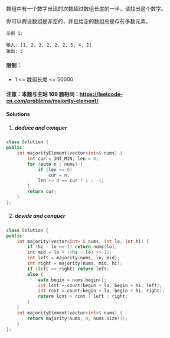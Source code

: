 数组中有一个数字出现的次数超过数组长度的一半，请找出这个数字。

 

你可以假设数组是非空的，并且给定的数组总是存在多数元素。

 

```
示例 1:

输入: [1, 2, 3, 2, 2, 2, 5, 4, 2]
输出: 2
```

 

#### 限制：

- 1 <= 数组长度 <= 50000

 

#### 注意：本题与主站 169 题相同：https://leetcode-cn.com/problems/majority-element/


#### Solutions

1. ##### deduce and conquer

```cpp
class Solution {
public:
    int majorityElement(vector<int>& nums) {
        int cur = INT_MIN, len = 0;
        for (auto n : nums) {
            if (len == 0)
                cur = n;
            len += n == cur ? 1 : -1;
        }
        return cur;
    }
};
```


2. ##### devide and conquer

```cpp
class Solution {
public:
    int majority(vector<int> & nums, int lo, int hi) {
        if (hi - lo == 1) return nums[lo];
        int mid = lo + ((hi - lo) >> 1);
        int left = majority(nums, lo, mid);
        int right = majority(nums, mid, hi);
        if (left == right) return left;
        else {
            auto begin = nums.begin();
            int lcnt = count(begin + lo, begin + hi, left);
            int rcnt = count(begin + lo, begin + hi, right);
            return lcnt > rcnt ? left : right;
        }
    }
    int majorityElement(vector<int>& nums) {
        return majority(nums, 0, nums.size());
    }
};
```